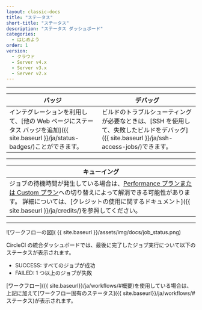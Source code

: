 ```yaml
---
layout: classic-docs
title: "ステータス"
short-title: "ステータス"
description: "ステータス ダッシュボード"
categories:
  - はじめよう
order: 1
version:
  - クラウド
  - Server v4.x
  - Server v3.x
  - Server v2.x
---
```


<hr />

| バッジ                                                                                    | デバッグ                                                                                         |
| -------------------------------------------------------------------------------------- | -------------------------------------------------------------------------------------------- |
| インテグレーションを利用して、[他の Web ページにステータス バッジを追加]({{ site.baseurl }}/ja/status-badges/)ことができます。 | ビルドのトラブルシューティングが必要なときは、[SSH を使用して、失敗したビルドをデバッグ]({{ site.baseurl }}/ja/ssh-access-jobs/)できます。 |

<hr />

| キューイング                                                                                                                                                                              |
| ----------------------------------------------------------------------------------------------------------------------------------------------------------------------------------- |
| ジョブの待機時間が発生している場合は、[Performance プランまたは Custom プラン](https://circleci.com/ja/pricing/)への切り替えによって解消できる可能性があります。 詳細については、[クレジットの使用に関するドキュメント]({{ site.baseurl }}/ja/credits/)を参照してください。 |

<hr />

![ワークフローの図]( {{ site.baseurl }}/assets/img/docs/job_status.png)

CircleCI の統合ダッシュボードでは、最後に完了したジョブ実行について以下のステータスが表示されます。

- SUCCESS: すべてのジョブが成功
- FAILED: 1 つ以上のジョブが失敗

[ワークフロー]({{ site.baseurl}}/ja/workflows/#概要)を使用している場合は、上記に加えて[ワークフロー固有のステータス]({{ site.baseurl}}/ja/workflows/#ステータス)が表示されます。
